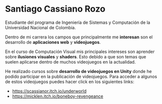 # Santiago Cassiano Rozo

Estudiante del programa de Ingeniería de Sistemas y Computación de la Universidad Nacional de Colombia.

Dentro de mi carrera los campos que principalmente me **interesan** son el desarrollo de **aplicaciones web** y **videojuegos**.

En el curso de Computación Visual mis principales intereses son aprender sobre **ilusiones visuales** y **shaders**. Esto debido a que son temas que suelen aplicarse dentro de muchos videojuegos en la actualidad.

He realizado cursos sobre **desarrollo de videojuegos en Unity** donde he podido participar en la publicación de videojuegos. Para acceder a algunos de estos videojuegos puedes hacer click en los siguientes links:
- https://scassianor.itch.io/underworld
- https://micklen.itch.io/boneboy-revengeance